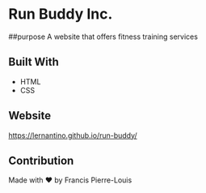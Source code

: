 # Run Buddy Inc.

##purpose
A website that offers fitness training services

## Built With
* HTML
* CSS


## Website

https://lernantino.github.io/run-buddy/


## Contribution
Made with ❤️ by Francis Pierre-Louis
